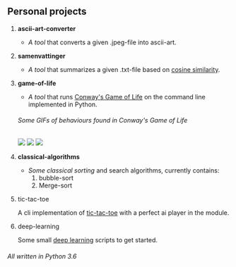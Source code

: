 ## Personal projects

1. **ascii-art-converter**
    
    * *A tool* that converts a given .jpeg-file into ascii-art.

2. **samenvattinger**

    * *A tool* that summarizes a given .txt-file based on [cosine similarity](https://en.wikipedia.org/wiki/Cosine_similarity).

3. **game-of-life**

    * *A tool* that runs [Conway's Game of Life](https://en.wikipedia.org/wiki/Conway%27s_Game_of_Life) on the command line implemented in Python.

    ###### Some GIFs of behaviours found in Conway's Game of Life

    <img src="https://upload.wikimedia.org/wikipedia/commons/e/e5/Gospers_glider_gun.gif"/>

    <img src="https://upload.wikimedia.org/wikipedia/commons/0/07/Game_of_life_pulsar.gif"/>

    <img src="https://upload.wikimedia.org/wikipedia/commons/3/37/Game_of_life_animated_LWSS.gif"/>

4. **classical-algorithms**

    * *Some classical sorting* and search algorithms, currently contains:
        1. bubble-sort
        2. Merge-sort

5. tic-tac-toe

    A cli implementation of [tic-tac-toe](https://en.wikipedia.org/wiki/Tic-tac-toe) with a perfect ai player in the module.

6. deep-learning
    
    Some small [deep learning](https://en.wikipedia.org/wiki/Deep_learning) scripts to get started.  


###### All written in Python 3.6
